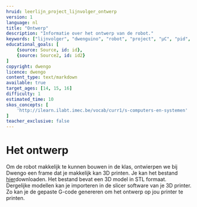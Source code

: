 ```yaml
---
hruid: leerlijn_project_lijnvolger_ontwerp
version: 1
language: nl
title: "Ontwerp"
description: "Informatie over het ontwerp van de robot."
keywords: ["lijnvolger", "dwenguino", "robot", "project", "µC", "pid", "controletheorie", "grond-sensoren", "dc-motor", "3D print"]
educational_goals: [
    {source: Source, id: id}, 
    {source: Source2, id: id2}
]
copyright: dwengo
licence: dwengo
content_type: text/markdown
available: true
target_ages: [14, 15, 16]
difficulty: 1
estimated_time: 10
skos_concepts: [
    'http://ilearn.ilabt.imec.be/vocab/curr1/s-computers-en-systemen'
]
teacher_exclusive: false
---
```


# Het ontwerp

Om de robot makkelijk te kunnen bouwen in de klas, ontwierpen we bij Dwengo een frame dat je makkelijk kan 3D printen. Je kan het bestand <a href="/assets/files/physical_computing/chassis_v6.stl">hier</a>downloaden. Het bestand bevat een 3D model in STL formaat. Dergelijke modellen kan je importeren in de slicer software van je 3D printer. Zo kan je de gepaste G-code genereren om het ontwerp op jou printer te printen.